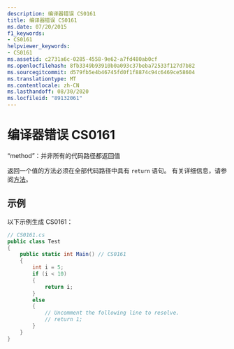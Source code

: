 ```yaml
---
description: 编译器错误 CS0161
title: 编译器错误 CS0161
ms.date: 07/20/2015
f1_keywords:
- CS0161
helpviewer_keywords:
- CS0161
ms.assetid: c2731a6c-0285-4558-9e62-a7fd480ab0cf
ms.openlocfilehash: 8fb3349b93910b0a093c37beba72533f127d7b82
ms.sourcegitcommit: d579fb5e4b46745fd0f1f8874c94c6469ce58604
ms.translationtype: MT
ms.contentlocale: zh-CN
ms.lasthandoff: 08/30/2020
ms.locfileid: "89132061"
---
```

# <a name="compiler-error-cs0161"></a>编译器错误 CS0161

“method”：并非所有的代码路径都返回值

 返回一个值的方法必须在全部代码路径中具有 `return` 语句。 有关详细信息，请参阅[方法](../programming-guide/classes-and-structs/methods.md)。

## <a name="example"></a>示例

 以下示例生成 CS0161：

```csharp
// CS0161.cs
public class Test
{
    public static int Main() // CS0161
    {
        int i = 5;
        if (i < 10)
        {
            return i;
        }
        else
        {
            // Uncomment the following line to resolve.
            // return 1;  
        }
    }
}
```
